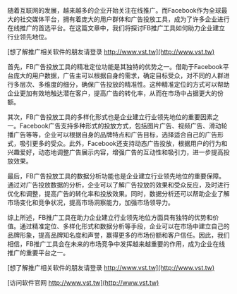 随着互联网的发展，越来越多的企业开始关注在线推广。而Facebook作为全球最大的社交媒体平台，拥有着庞大的用户群体和广告投放工具，成为了许多企业进行在线推广的首选平台。在这篇文章中，我们将探讨FB推广工具如何助力企业建立行业领先地位。

[想了解推广相关软件的朋友请登录 http://www.vst.tw](http://www.vst.tw)

首先，FB广告投放工具的精准定位功能是其独特的优势之一。借助于Facebook平台庞大的用户数据，广告主可以根据自身的需求，确定目标受众，对不同的人群进行多层次、多维度的细分，确保广告投放的精准性。这种精准定位的方式可以帮助企业更加有效地触达潜在客户，提高广告的转化率，从而在市场中占据更大的份额。

其次，FB广告投放工具的多样化形式也是企业建立行业领先地位的重要因素之一。Facebook广告支持多种形式的投放方式，包括图片广告、视频广告、滑动轮播广告等等，企业可以根据自身的品牌特点和广告目标，选择适合自己的广告形式，吸引更多的受众。此外，Facebook还支持动态广告投放，根据用户的行为和兴趣爱好，动态地调整广告展示内容，增强广告的互动性和吸引力，进一步提高投放效果。

最后，FB广告投放工具的数据分析功能也是企业建立行业领先地位的重要保障。通过对广告投放数据的分析，企业可以了解广告投放的效果和受众反应，及时进行优化和调整，提高广告的转化率和投放效果。同时，数据分析还可以帮助企业了解市场变化和竞争状况，提高市场洞察能力，加强市场领导力。

综上所述，FB推广工具在助力企业建立行业领先地位方面具有独特的优势和价值。通过精准定位、多样化形式和数据分析等手段，企业可以在市场中建立自己的品牌形象，提高品牌知名度和声誉，赢得更多的市场份额和客户信任。因此，我们相信，FB推广工具会在未来的市场竞争中发挥越来越重要的作用，成为企业在线推广的重要平台之一。

[想了解推广相关软件的朋友请登录 http://www.vst.tw](http://www.vst.tw)


[访问软件官网 http://www.vst.tw](http://www.vst.tw)
